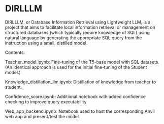 # DIRLLLM

DIRLLLM, or Database Information Retrieval using Lightweight LLM, is a project that aims to facilitate local information retrieval or management on structured databases (which typically require knowledge of SQL) using natural language by generating the appropriate SQL query from the instruction using a small, distilled model.


Contents:


Teacher_model.ipynb: Fine-tuning of the T5-base model with SQL datasets. (An identical approach is used for the initial fine-tuning of the Student model.)

Knowledge_distillation_llm.ipynb: Distillation of knowledge from teacher to student.

Confidence_score.ipynb: Additional notebook with added confidence checking to improve query executability 

Web_app_backend.ipynb: Notebook used to host the corresponding Anvil web app and present/test the model.
